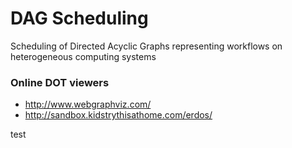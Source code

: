 # DAG Scheduling

Scheduling of Directed Acyclic Graphs representing workflows on
heterogeneous computing systems


### Online DOT viewers
* <http://www.webgraphviz.com/>
* <http://sandbox.kidstrythisathome.com/erdos/>


test